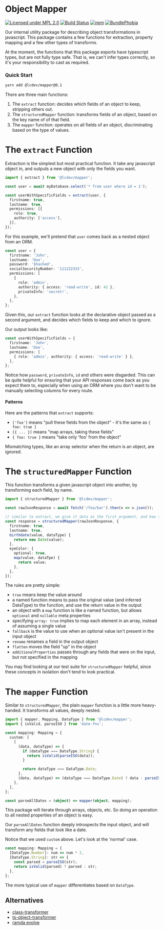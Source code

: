 # Object Mapper
[![Licensed under MPL 2.0](https://img.shields.io/badge/license-MPL_2.0-green.svg)](https://www.mozilla.org/en-US/MPL/2.0/)
[![Build Status](https://github.com/servall/mapper/workflows/CI/badge.svg)](https://github.com/servall/mapper/actions)
[![npm](https://img.shields.io/npm/v/@lcdev/mapper.svg)](https://www.npmjs.com/package/@lcdev/mapper)
[![BundlePhobia](https://badgen.net/bundlephobia/minzip/@lcdev/mapper)](https://bundlephobia.com/result?p=@lcdev/mapper@latest)

Our internal utility package for describing object transformations in javascript.
This package contains a few functions for extraction, property mapping and a few
other types of transforms.

At the moment, the functions that this package exports have typescript types, but
are not fully type safe. That is, we can't infer types correctly, so it's your
responsibility to cast as required.

### Quick Start
```bash
yarn add @lcdev/mapper@0.1
```

There are three main functions:

1. The `extract` function: decides which fields of an object to keep, stripping others out.
2. The `structuredMapper` function: transforms fields of an object, based on the key name of of that field.
3. The `mapper` function: operates on all fields of an object, discriminating based on the type of values.

# The `extract` Function
Extraction is the simplest but most practical function. It take any javascript object in, and outputs a
new object with only the fields you want.

```typescript
import { extract } from '@lcdev/mapper';

const user = await myDatabase.select('* from user where id = 1');

const userWithSpecificFields = extract(user, {
  firstname: true,
  lastname: true,
  permissions: [{
    role: true,
    authority: ['access'],
  }],
});
```

For this example, we'll pretend that `user` comes back as a nested object from an ORM.

```typescript
const user = {
  firstname: 'John',
  lastname: 'Doe',
  password: '$hashed',
  socialSecurityNumber: '111222333',
  permissions: [
    {
      role: 'admin',
      authority: { access: 'read-write', id: 42 },
      privateInfo: 'secret!',
    },
  ],
};
```

Given this, our `extract` function looks at the declarative object passed as a second argument,
and decides which fields to keep and which to ignore.

Our output looks like:

```typescript
const userWithSpecificFields = {
  firstname: 'John',
  lastname: 'Doe',
  permissions: [
    { role: 'admin', authority: { access: 'read-write' } },
  ],
};
```

Notice how `password`, `privateInfo`, `id` and others were disgarded. This can be quite helpful for ensuring
that your API responses come back as you expect them to, especially when using an ORM where you don't want to
be manually selecting columns for every route.

#### Patterns
Here are the patterns that `extract` supports:

- `['foo']` means "pull these fields from the object" - it's the same as `{ foo: true }`
- `[{ ... }]` means "map arrays, taking these fields"
- `{ foo: true }` means "take only 'foo' from the object"

Mismatching types, like an array selector when the return is an object, are ignored.

# The `structuredMapper` Function
This function transforms a given javascript object into another, by transforming each field, by name.

```typescript
import { structuredMapper } from '@lcdev/mapper';

const rawJsonResponse = await fetch('/foo/bar').then(v => v.json());

// similar to extract, we give it data as the first argument, and how to map it in the second argument
const response = structuredMapper(rawJsonResponse, {
  firstname: true,
  lastname: true,
  birthdate(value, dataType) {
    return new Date(value);
  },
  eyeColor: {
    optional: true,
    map(value, dataTpe) {
      return value;
    },
  },
});
```

The rules are pretty simple:
- `true` means keep the value around
- a named function means to pass the original value (and inferred DataType) to the function, and use the return value in the output
- an object with a `map` function is like a named function, but allows `optional` and `nullable` meta properties
- specifying `array: true` implies to map each element in an array, instead of assuming a single value
- `fallback` is the value to use when an optional value isn't present in the input object
- `rename` renames a field in the output object
- `flatten` moves the field "up" in the object
- `additionalProperties` passes through any fields that were on the input, but not specified in the mapping

You may find looking at our test suite for `structuredMapper` helpful, since these concepts in isolation don't tend to look practical.

# The `mapper` Function
Similar to `structuredMapper`, the plain `mapper` function is a little more heavy-handed. It transforms all values, deeply nested.

```typescript
import { mapper, Mapping, DataType } from '@lcdev/mapper';
import { isValid, parseISO } from 'date-fns';

const mapping: Mapping = {
  custom: [
    [
      (data, dataType) => {
        if (dataType === DataType.String) {
          return isValid(parseISO(data));
        }

        return dataType === DataType.Date;
      },
      (data, dataType) => (dataType === DataType.Date) ? data : parseISO(data),
    ],
  ],
};

const parseAllDates = (object) => mapper(object, mapping);
```

This package will iterate through arrays, objects, etc. So doing an operation to all nested
properties of an object is easy.

Our `parseAllDates` function deeply introspects the input object, and will transform any
fields that look like a date.

Notice that we used `custom` above. Let's look at the 'normal' case.

```typescript
const mapping: Mapping = {
  [DataType.Number]: num => num * 2,
  [DataType.String]: str => {
    const parsed = parseISO(str);
    return isValid(parsed) ? parsed : str;
  },
};
```

The more typical use of `mapper` differentiates based on `DataType`.

## Alternatives
- [class-transformer](https://github.com/typestack/class-transformer)
- [ts-object-transformer](https://github.com/fcamblor/ts-object-transformer)
- [ramda evolve](https://ramdajs.com/docs/#evolve)
